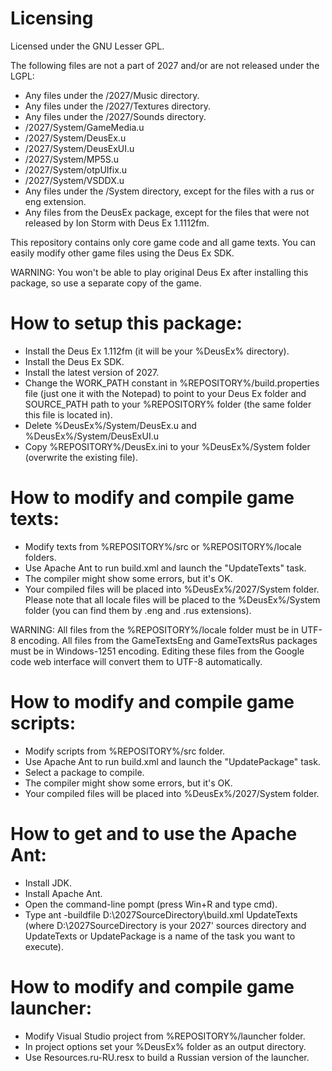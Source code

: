 # Licensing

Licensed under the GNU Lesser GPL.

The following files are not a part of 2027 and/or are not released under the LGPL:

 * Any files under the /2027/Music directory.
 * Any files under the /2027/Textures directory.
 * Any files under the /2027/Sounds directory.
 * /2027/System/GameMedia.u
 * /2027/System/DeusEx.u
 * /2027/System/DeusExUI.u
 * /2027/System/MP5S.u
 * /2027/System/otpUIfix.u
 * /2027/System/VSDDX.u
 * Any files under the /System directory, except for the files with a rus or eng extension.
 * Any files from the DeusEx package, except for the files that were not released by Ion Storm with Deus Ex 1.1112fm. 

This repository contains only core game code and all game texts. You can easily modify other game files using the Deus Ex SDK.

WARNING: You won't be able to play original Deus Ex after installing this package, so use a separate copy of the game.

# How to setup this package:

 * Install the Deus Ex 1.112fm (it will be your %DeusEx% directory).
 * Install the Deus Ex SDK.
 * Install the latest version of 2027.
 * Change the WORK_PATH constant in %REPOSITORY%/build.properties file (just one it with the Notepad) to point to your Deus Ex folder and SOURCE_PATH path to your %REPOSITORY% folder (the same folder this file is located in).
 * Delete %DeusEx%/System/DeusEx.u and %DeusEx%/System/DeusExUI.u
 * Copy %REPOSITORY%/DeusEx.ini to your %DeusEx%/System folder (overwrite the existing file). 

# How to modify and compile game texts:

 * Modify texts from %REPOSITORY%/src or %REPOSITORY%/locale folders.
 * Use Apache Ant to run build.xml and launch the "UpdateTexts" task.
 * The compiler might show some errors, but it's OK.
 * Your compiled files will be placed into %DeusEx%/2027/System folder. Please note that all locale files will be placed to the %DeusEx%/System folder (you can find them by .eng and .rus extensions). 

WARNING: All files from the %REPOSITORY%/locale folder must be in UTF-8 encoding. All files from the GameTextsEng and GameTextsRus packages must be in Windows-1251 encoding. Editing these files from the Google code web interface will convert them to UTF-8 automatically.

# How to modify and compile game scripts:

 * Modify scripts from %REPOSITORY%/src folder.
 * Use Apache Ant to run build.xml and launch the "UpdatePackage" task.
 * Select a package to compile.
 * The compiler might show some errors, but it's OK.
 * Your compiled files will be placed into %DeusEx%/2027/System folder. 

# How to get and to use the Apache Ant:

 * Install JDK.
 * Install Apache Ant.
 * Open the command-line pompt (press Win+R and type cmd).
 * Type ant -buildfile D:\2027SourceDirectory\build.xml UpdateTexts (where D:\2027SourceDirectory is your 2027' sources directory and UpdateTexts or UpdatePackage is a name of the task you want to execute). 

# How to modify and compile game launcher:

 * Modify Visual Studio project from %REPOSITORY%/launcher folder.
 * In project options set your %DeusEx% folder as an output directory.
 * Use Resources.ru-RU.resx to build a Russian version of the launcher. 
